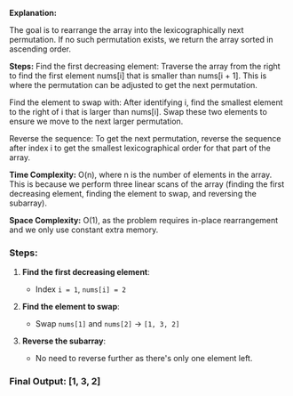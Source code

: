 **Explanation:**

The goal is to rearrange the array into the lexicographically next permutation. 
If no such permutation exists, we return the array sorted in ascending order.

**Steps:**
Find the first decreasing element: Traverse the array from the right to find the 
first element nums[i] that is smaller than nums[i + 1]. This is where the permutation 
can be adjusted to get the next permutation.

Find the element to swap with: After identifying i, find the smallest element to the right 
of i that is larger than nums[i]. Swap these two elements to ensure we move to 
the next larger permutation.

Reverse the sequence: To get the next permutation, reverse the sequence after index i to 
get the smallest lexicographical order for that part of the array.

**Time Complexity:**
O(n), where n is the number of elements in the array. This is because we perform three linear 
scans of the array (finding the first decreasing element, finding the element to swap, and reversing the subarray).

**Space Complexity:**
O(1), as the problem requires in-place rearrangement and we only use constant extra memory.




### Steps:
1. **Find the first decreasing element**:
   - Index `i = 1`, `nums[i] = 2`
   
2. **Find the element to swap**:
   - Swap `nums[1]` and `nums[2]` → `[1, 3, 2]`
   
3. **Reverse the subarray**:
   - No need to reverse further as there's only one element left.

### Final Output: [1, 3, 2]
